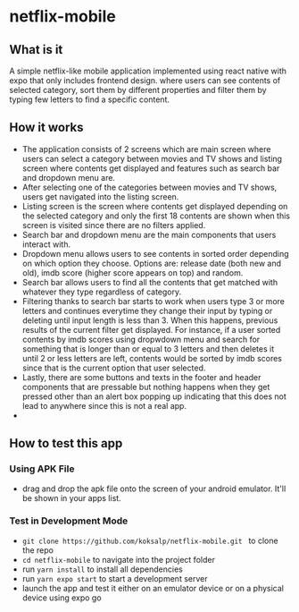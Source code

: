 # netflix-mobile 

## What is it 
A simple netflix-like mobile application implemented using react native with expo that only includes frontend design. where users can see contents of selected category, sort them by different properties and filter them by typing few letters to find a specific content. 

## How it works 
- The application consists of 2 screens which are main screen where users can select a category between movies and TV shows and listing screen where contents get displayed and features such as search bar and dropdown menu are. 
- After selecting one of the categories between movies and TV shows, users get navigated into the listing screen. 
- Listing screen is the screen where contents get displayed depending on the selected category and only the first 18 contents are shown when this screen is visited since there are no filters applied. 
- Search bar and dropdown menu are the main components that users interact with. 
- Dropdown menu allows users to see contents in sorted order depending on which option they choose. Options are: release date (both new and old), imdb score (higher score appears on top) and random. 
- Search bar allows users to find all the contents that get matched with whatever they type regardless of category. 
- Filtering thanks to search bar starts to work when users type 3 or more letters and continues everytime they change their input by typing or deleting until input length is less than 3. When this happens, previous results of the current filter get displayed. For instance, if a user sorted contents by imdb scores using dropwdown menu and search for something that is longer than or equal to 3 letters and then deletes it until 2 or less letters are left, contents would be sorted by imdb scores since that is the current option that user selected. 
- Lastly, there are some buttons and texts in the footer and header components that are pressable but nothing happens when they get pressed other than an alert box popping up indicating that this does not lead to anywhere since this is not a real app.      
- 
## How to test this app 
### Using APK File 
- drag and drop the apk file onto the screen of your android emulator. It'll be shown in your apps list. 

### Test in Development Mode 
- `git clone https://github.com/koksalp/netflix-mobile.git ` to clone the repo 
- `cd netflix-mobile` to navigate into the project folder     
- run `yarn install` to install all dependencies 
- run `yarn expo start` to start a development server   
- launch the app and test it either on an emulator device or on a physical device using expo go 
